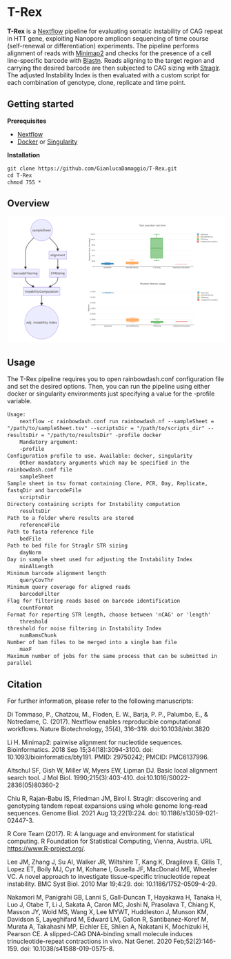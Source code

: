 # T-Rex

**T-Rex** is a [Nextflow](https://www.nextflow.io) pipeline for evaluating somatic instability of CAG repeat in HTT gene, exploiting Nanopore amplicon sequencing of time course (self-renewal or differentiation) experiments. The pipeline performs alignment of reads with [Minimap2](https://github.com/lh3/minimap2) and checks for the presence of a cell line-specific barcode with [Blastn](https://blast.ncbi.nlm.nih.gov/Blast.cgi?PROGRAM=blastn&PAGE_TYPE=BlastSearch&LINK_LOC=blasthome). Reads aligning to the target region and carrying the desired barcode are then subjected to CAG sizing with [Straglr](https://github.com/bcgsc/straglr). The adjusted Instability Index is then evaluated with a custom script for each combination of genotype, clone, replicate and time point.

## Getting started

**Prerequisites**

* [Nextflow](https://nf-co.re/usage/installation)
* [Docker](https://docs.docker.com/engine/install/) or [Singularity](https://sylabs.io/guides/3.0/user-guide/installation.html)                                                                                  
                                                                                   
**Installation**

```
git clone https://github.com/GianlucaDamaggio/T-Rex.git
cd T-Rex
chmod 755 *
```

## Overview

<p align="center">
  <img src="figures/Rainbowdash_pipeline_flowchart.png" alt="drawing" width="900" title="Rainbowdash_pipeline_flowchart">
</p>

## Usage

The T-Rex pipeline requires you to open rainbowdash.conf configuration file and set the desired options. Then, you can run the pipeline using either docker or singularity environments just specifying a value for the -profile variable.

```
Usage:
    nextflow -c rainbowdash.conf run rainbowdash.nf --sampleSheet = "/path/to/sampleSheet.tsv" --scriptsDir = "/path/to/scripts_dir" --resultsDir = "/path/to/resultsDir" -profile docker
    Mandatory argument:
    -profile                                                              Configuration profile to use. Available: docker, singularity
    Other mandatory arguments which may be specified in the rainbowdash.conf file
    sampleSheet                                                           Sample sheet in tsv format containing Clone, PCR, Day, Replicate, fastqDir and barcodeFile
    scriptsDir                                                            Directory containing scripts for Instability computation
    resultsDir                                                            Path to a folder where results are stored
    referenceFile                                                         Path to fasta reference file
    bedFile                                                               Path to bed file for Straglr STR sizing
    dayNorm                                                               Day in sample sheet used for adjusting the Instability Index
    minAlLength                                                           Minimum barcode alignment length
    queryCovThr                                                           Minimum query coverage for aligned reads
    barcodeFilter                                                         Flag for filtering reads based on barcode identification
    countFormat                                                           Format for reporting STR length, choose between 'nCAG' or 'length'
    threshold                                                             threshold for noise filtering in Instability Index
    numBamsChunk                                                          Number of bam files to be merged into a single bam file
    maxF                                                                  Maximum number of jobs for the same process that can be submitted in parallel
```

## Citation

For further information, please refer to the following manuscripts:

Di Tommaso, P., Chatzou, M., Floden, E. W., Barja, P. P., Palumbo, E., & Notredame, C. (2017). Nextflow enables reproducible computational workflows. Nature Biotechnology, 35(4), 316–319. doi:10.1038/nbt.3820

Li H. Minimap2: pairwise alignment for nucleotide sequences. Bioinformatics. 2018 Sep 15;34(18):3094-3100. doi: 10.1093/bioinformatics/bty191. PMID: 29750242; PMCID: PMC6137996.

Altschul SF, Gish W, Miller W, Myers EW, Lipman DJ. Basic local alignment search tool. J Mol Biol. 1990;215(3):403-410. doi:10.1016/S0022-2836(05)80360-2

Chiu R, Rajan-Babu IS, Friedman JM, Birol I. Straglr: discovering and genotyping tandem repeat expansions using whole genome long-read sequences. Genome Biol. 2021 Aug 13;22(1):224. doi: 10.1186/s13059-021-02447-3.

R Core Team (2017). R: A language and environment for statistical computing. R Foundation for Statistical Computing, Vienna, Austria. URL https://www.R-project.org/.

Lee JM, Zhang J, Su AI, Walker JR, Wiltshire T, Kang K, Dragileva E, Gillis T, Lopez ET, Boily MJ, Cyr M, Kohane I, Gusella JF, MacDonald ME, Wheeler VC. A novel approach to investigate tissue-specific trinucleotide repeat instability. BMC Syst Biol. 2010 Mar 19;4:29. doi: 10.1186/1752-0509-4-29.

Nakamori M, Panigrahi GB, Lanni S, Gall-Duncan T, Hayakawa H, Tanaka H, Luo J, Otabe T, Li J, Sakata A, Caron MC, Joshi N, Prasolava T, Chiang K, Masson JY, Wold MS, Wang X, Lee MYWT, Huddleston J, Munson KM, Davidson S, Layeghifard M, Edward LM, Gallon R, Santibanez-Koref M, Murata A, Takahashi MP, Eichler EE, Shlien A, Nakatani K, Mochizuki H, Pearson CE. A slipped-CAG DNA-binding small molecule induces trinucleotide-repeat contractions in vivo. Nat Genet. 2020 Feb;52(2):146-159. doi: 10.1038/s41588-019-0575-8.
